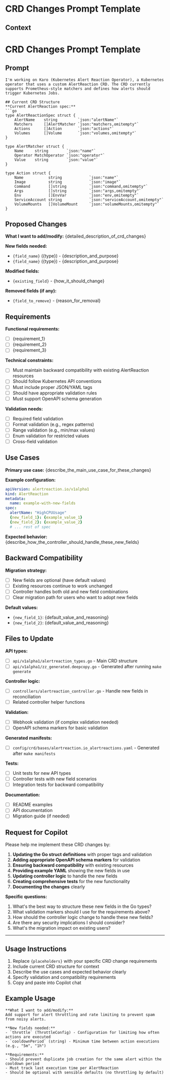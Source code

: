 # CRD Changes Prompt Template

## Context
# CRD Changes Prompt Template

## Prompt
```
I'm working on Karo (Kubernetes Alert Reaction Operator), a Kubernetes operator that uses a custom AlertReaction CRD. The CRD currently supports Prometheus-style matchers and defines how alerts should trigger Kubernetes Jobs.

## Current CRD Structure
**Current AlertReaction spec:**
```go
type AlertReactionSpec struct {
    AlertName    string         `json:"alertName"`
    Matchers     []AlertMatcher `json:"matchers,omitempty"`
    Actions      []Action       `json:"actions"`
    Volumes      []Volume       `json:"volumes,omitempty"`
}

type AlertMatcher struct {
    Name     string        `json:"name"`
    Operator MatchOperator `json:"operator"`
    Value    string        `json:"value"`
}

type Action struct {
    Name           string            `json:"name"`
    Image          string            `json:"image"`
    Command        []string          `json:"command,omitempty"`
    Args           []string          `json:"args,omitempty"`
    Env            []EnvVar          `json:"env,omitempty"`
    ServiceAccount string            `json:"serviceAccount,omitempty"`
    VolumeMounts   []VolumeMount     `json:"volumeMounts,omitempty"`
}
```

## Proposed Changes
**What I want to add/modify:**
{detailed_description_of_crd_changes}

**New fields needed:**
- `{field_name}` ({type}) - {description_and_purpose}
- `{field_name}` ({type}) - {description_and_purpose}

**Modified fields:**
- `{existing_field}` - {how_it_should_change}

**Removed fields (if any):**
- `{field_to_remove}` - {reason_for_removal}

## Requirements
**Functional requirements:**
- [ ] {requirement_1}
- [ ] {requirement_2}
- [ ] {requirement_3}

**Technical constraints:**
- [ ] Must maintain backward compatibility with existing AlertReaction resources
- [ ] Should follow Kubernetes API conventions
- [ ] Must include proper JSON/YAML tags
- [ ] Should have appropriate validation rules
- [ ] Must support OpenAPI schema generation

**Validation needs:**
- [ ] Required field validation
- [ ] Format validation (e.g., regex patterns)
- [ ] Range validation (e.g., min/max values)
- [ ] Enum validation for restricted values
- [ ] Cross-field validation

## Use Cases
**Primary use case:**
{describe_the_main_use_case_for_these_changes}

**Example configuration:**
```yaml
apiVersion: alertreaction.io/v1alpha1
kind: AlertReaction
metadata:
  name: example-with-new-fields
spec:
  alertName: "HighCPUUsage"
  {new_field_1}: {example_value_1}
  {new_field_2}: {example_value_2}
  # ... rest of spec
```

**Expected behavior:**
{describe_how_the_controller_should_handle_these_new_fields}

## Backward Compatibility
**Migration strategy:**
- [ ] New fields are optional (have default values)
- [ ] Existing resources continue to work unchanged
- [ ] Controller handles both old and new field combinations
- [ ] Clear migration path for users who want to adopt new fields

**Default values:**
- `{new_field_1}`: {default_value_and_reasoning}
- `{new_field_2}`: {default_value_and_reasoning}

## Files to Update
**API types:**
- [ ] `api/v1alpha1/alertreaction_types.go` - Main CRD structure
- [ ] `api/v1alpha1/zz_generated.deepcopy.go` - Generated after running `make generate`

**Controller logic:**
- [ ] `controllers/alertreaction_controller.go` - Handle new fields in reconciliation
- [ ] Related controller helper functions

**Validation:**
- [ ] Webhook validation (if complex validation needed)
- [ ] OpenAPI schema markers for basic validation

**Generated manifests:**
- [ ] `config/crd/bases/alertreaction.io_alertreactions.yaml` - Generated after `make manifests`

**Tests:**
- [ ] Unit tests for new API types
- [ ] Controller tests with new field scenarios
- [ ] Integration tests for backward compatibility

**Documentation:**
- [ ] README examples
- [ ] API documentation
- [ ] Migration guide (if needed)

## Request for Copilot
Please help me implement these CRD changes by:

1. **Updating the Go struct definitions** with proper tags and validation
2. **Adding appropriate OpenAPI schema markers** for validation
3. **Ensuring backward compatibility** with existing resources
4. **Providing example YAML** showing the new fields in use
5. **Updating controller logic** to handle the new fields
6. **Creating comprehensive tests** for the new functionality
7. **Documenting the changes** clearly

**Specific questions:**
1. What's the best way to structure these new fields in the Go types?
2. What validation markers should I use for the requirements above?
3. How should the controller logic change to handle these new fields?
4. Are there any security implications I should consider?
5. What's the migration impact on existing users?

---

## Usage Instructions
1. Replace `{placeholders}` with your specific CRD change requirements
2. Include current CRD structure for context
3. Describe the use cases and expected behavior clearly
4. Specify validation and compatibility requirements
5. Copy and paste into Copilot chat

## Example Usage
```
**What I want to add/modify:**
Add support for alert throttling and rate limiting to prevent spam from noisy alerts.

**New fields needed:**
- `throttle` (ThrottleConfig) - Configuration for limiting how often actions are executed
- `cooldownPeriod` (string) - Minimum time between action executions (e.g., "5m", "1h")

**Requirements:**
- Should prevent duplicate job creation for the same alert within the cooldown period
- Must track last execution time per AlertReaction
- Should be optional with sensible defaults (no throttling by default)
```